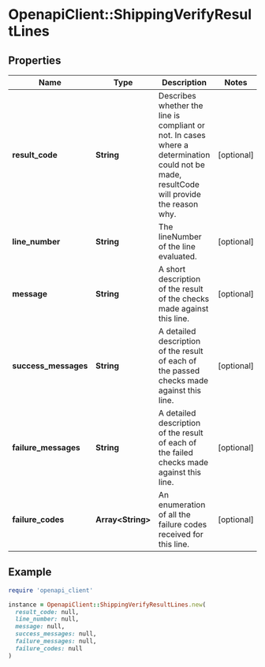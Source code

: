 # OpenapiClient::ShippingVerifyResultLines

## Properties

| Name | Type | Description | Notes |
| ---- | ---- | ----------- | ----- |
| **result_code** | **String** | Describes whether the line is compliant or not. In cases where a determination could not be made, resultCode will provide the reason why. | [optional] |
| **line_number** | **String** | The lineNumber of the line evaluated. | [optional] |
| **message** | **String** | A short description of the result of the checks made against this line. | [optional] |
| **success_messages** | **String** | A detailed description of the result of each of the passed checks made against this line. | [optional] |
| **failure_messages** | **String** | A detailed description of the result of each of the failed checks made against this line. | [optional] |
| **failure_codes** | **Array&lt;String&gt;** | An enumeration of all the failure codes received for this line. | [optional] |

## Example

```ruby
require 'openapi_client'

instance = OpenapiClient::ShippingVerifyResultLines.new(
  result_code: null,
  line_number: null,
  message: null,
  success_messages: null,
  failure_messages: null,
  failure_codes: null
)
```

